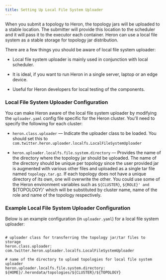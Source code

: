 ```yaml
---
title: Setting Up Local File System Uploader
---
```


When you submit a topology to Heron, the topology jars will be uploaded to a
stable location. The submitter will provide this location to the scheduler and
it will pass it to the executor each container. Heron can use a local file 
system as a stable storage for topology jar distribution.

There are a few things you should be aware of local file system uploader:

* Local file system uploader is mainly used in conjunction with local scheduler.

* It is ideal, if you want to run Heron in a single server, laptop or an edge device.

* Useful for Heron developers for local testing of the components.

### Local File System Uploader Configuration

You can make Heron aware of the local file system uploader by modifying the
`uploader.yaml` config file specific for the Heron cluster. You'll need to specify
the following for each cluster:

* `heron.class.uploader` &mdash; Indicate the uploader class to be loaded. You should set this
to `com.twitter.heron.uploader.localfs.LocalFileSystemUploader`

* `heron.uploader.localfs.file.system.directory` &mdash; Provides the name of the directory where
the topology jar should be uploaded. The name of the directory should be unique per topology since
the user provided jar is augmented with various other files and uploaded as a single tar file named
`topology.tar.gz`. If each topology does not have a unique directory of its own, one will overwrite 
the other. You could use some of the Heron environment variables such as `${CLUSTER}`, `${ROLE}' and 
`${TOPOLOGY}' which will be substituted by cluster name, name of the role  and name of the topology
respectively.

### Example Local File System Uploader Configuration

Below is an example configuration (in `uploader.yaml`) for a local file system uploader:

<pre><code>
# uploader class for transferring the topology jar/tar files to storage
heron.class.uploader: com.twitter.heron.uploader.localfs.LocalFileSystemUploader

# name of the directory to upload topologies for local file system uploader
heron.uploader.localfs.file.system.directory: ${HOME}/.herondata/topologies/${CLUSTER}/${TOPOLOGY}
</code></pre>

